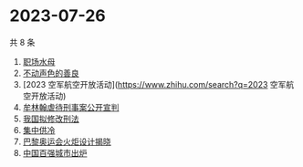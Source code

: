# 2023-07-26

共 8 条

<!-- BEGIN -->
<!-- 最后更新时间 Wed Jul 26 2023 03:07:24 GMT+0800 (China Standard Time) -->

1. [职场水母](https://www.zhihu.com/search?q=职场水母)
1. [不动声色的善良](https://www.zhihu.com/search?q=不动声色的善良)
1. [2023 空军航空开放活动](https://www.zhihu.com/search?q=2023 空军航空开放活动)
1. [牟林翰虐待刑事案公开宣判](https://www.zhihu.com/search?q=牟林翰虐待刑事案公开宣判)
1. [我国拟修改刑法](https://www.zhihu.com/search?q=我国拟修改刑法)
1. [集中供冷](https://www.zhihu.com/search?q=集中供冷)
1. [巴黎奥运会火炬设计揭晓](https://www.zhihu.com/search?q=巴黎奥运会火炬设计揭晓)
1. [中国百强城市出炉](https://www.zhihu.com/search?q=中国百强城市出炉)

<!-- END -->
